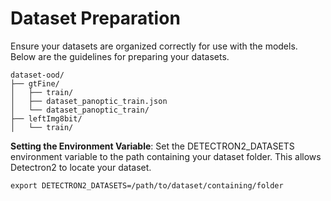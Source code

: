 # Dataset Preparation

Ensure your datasets are organized correctly for use with the models. Below are the guidelines for preparing your datasets.

```shell
dataset-ood/
├── gtFine/
│   ├── train/
│   ├── dataset_panoptic_train.json
│   └── dataset_panoptic_train/
├── leftImg8bit/
│   └── train/
```

**Setting the Environment Variable**: Set the DETECTRON2_DATASETS environment variable to the path containing your dataset folder. This allows Detectron2 to locate your dataset.
```shell
export DETECTRON2_DATASETS=/path/to/dataset/containing/folder
```
